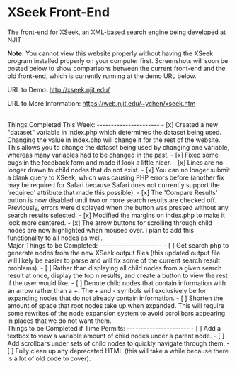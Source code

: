 XSeek Front-End
========================
The front-end for XSeek, an XML-based search engine being developed at NJIT

<b>Note:</b> You cannot view this website properly without having the XSeek program installed properly on your computer first. Screenshots will soon be posted below to show comparisons between the current front-end and the old front-end, which is currently running at the demo URL below.

URL to Demo: http://xseek.njit.edu/

URL to More Information: https://web.njit.edu/~ychen/xseek.htm

<br>
Things Completed This Week:
----------------------
- [x] Created a new "dataset" variable in index.php which determines the dataset being used. Changing the value in index.php will change it for the rest of the website. This allows you to change the dataset being used by changing one variable, whereas many variables had to be changed in the past.
- [x] Fixed some bugs in the feedback form and made it look a little nicer.
- [x] Lines are no longer drawn to child nodes that do not exist.
- [x] You can no longer submit a blank query to XSeek, which was causing PHP errors before (another fix may be required for Safari because Safari does not currently support the 'required' attribute that made this possible).
- [x] The 'Compare Results' button is now disabled until two or more search results are checked off. Previously, errors were displayed when the button was pressed without any search results selected.
- [x] Modified the margins on index.php to make it look more centered.
- [x] The arrow buttons for scrolling through child nodes are now highlighted when moused over. I plan to add this functionality to all nodes as well.

<br>
Major Things to be Completed:
----------------------
- [ ] Get search.php to generate nodes from the new XSeek output files (this updated output file will likely be easier to parse and will fix some of the current search result problems).
- [ ] Rather than displaying all child nodes from a given search result at once, display the top n results, and create a button to view the rest if the user would like.
- [ ] Denote child nodes that contain information with an arrow rather than a +. The + and - symbols will exclusively be for expanding nodes that do not already contain information.
- [ ] Shorten the amount of space that root nodes take up when expanded. This will require some rewrites of the node expansion system to avoid scrollbars appearing in places that we do not want them.

<br>
Things to be Completed if Time Permits:
----------------------
- [ ] Add a textbox to view a variable amount of child nodes under a parent node.
- [ ] Add scrollbars under sets of child nodes to quickly navigate through them.
- [ ] Fully clean up any deprecated HTML (this will take a while because there is a lot of old code to cover).
